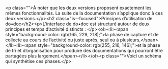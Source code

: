 &lt;p class=&quot;&quot;&gt;À noter que les deux versions proposent exactement les mêmes fonctionnalités. La suite de la documentation s’applique donc à ces deux versions.&lt;&#x2F;p&gt;&lt;h2 class=&quot;is--focused&quot;&gt;Principes d’utilisation de do•doc&lt;&#x2F;h2&gt;&lt;p&gt;L’interface de do•doc est structuré autour de deux principes et temps d’activité distincts : &lt;&#x2F;p&gt;&lt;ol&gt;&lt;li&gt;&lt;span style=&quot;background-color: rgb(165, 229, 218);&quot;&gt;la phase de capture et de collecte au cours de l’activité ou juste après, seul ou à plusieurs,&lt;&#x2F;span&gt;&lt;&#x2F;li&gt;&lt;li&gt;&lt;span style=&quot;background-color: rgb(255, 216, 146);&quot;&gt;et la phase de tri et d’organisation pour produire des documentations qui pourront être partagées plus largement.&lt;&#x2F;span&gt;&lt;&#x2F;li&gt;&lt;&#x2F;ol&gt;&lt;p class=&quot;&quot;&gt;Voici un schéma qui synthétise ces phases.&lt;&#x2F;p&gt;